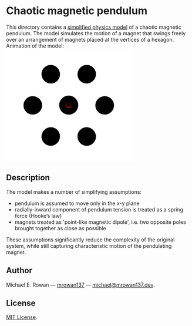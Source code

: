 # Chaotic magnetic pendulum

This directory contains a
[simplified physics model](https://github.com/mrowan137/chaotic-magnetic-pendulum/blob/main/chaotic_magnetic_pendulum.nb)
of a chaotic magnetic pendulum. The model simulates the motion of a magnet
that swings freely over an arrangement of magnets placed at the vertices of a
hexagon. Animation of the model:
<img src="https://github.com/mrowan137/chaotic-magnetic-pendulum/blob/main/docs/demo/chaotic_magnetic_pendulum_demo.gif">


## Description

The model makes a number of simplifying assumptions:
* pendulum is assumed to move only in the x-y plane
* radially-inward component of pendulum tension is treated as a spring force
  (Hooke’s law)
* magnets treated as 'point-like magnetic dipole', i.e. two opposite poles
  brought together as close as possible

These assumptions significantly reduce the complexity of the original system,
while still capturing characteristic motion of the pendulating magnet.


## Author

Michael E. Rowan — [mrowan137](https://github.com/mrowan137) — [michael@mrowan137.dev](mailto:michael@mrowan137.dev).


## License

[MIT License](https://github.com/mrowan137/connect-k/LICENSE).

